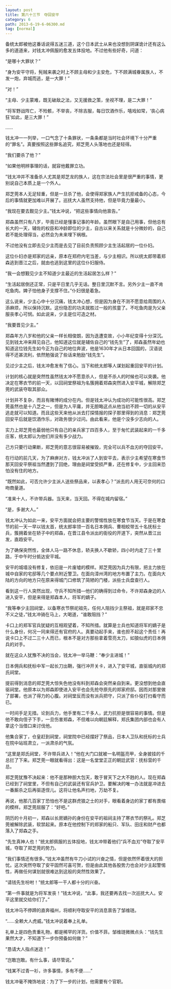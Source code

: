 ```yaml
---
layout: post
title: 第六十三节　夺回安平
category: 6
path: 2013-6-19-6-06300.md
tag: [normal]
---
```


备统太郎被他这番话说得五迷三道，这个日本武士从来也没想到阴谋诡计还有这么多的道道来，对钱太冲佩服的愈发五体投地。不过他有些好奇，问道：

“是哪十大罪状？”

“身为安平守将，髡贼来袭之时上不顾主母和少主安危，下不顾满城眷属族人，不发一炮，弃城而逃，是一大罪！”

“对！”

“主母、少主蒙难，既无破敌之法，又无援救之策，坐视不理，是二大罪！”

“将军野战阵亡，不殓骸，不举丧，不除吉服，每日饮酒作乐，嘻戏如常，‘丧心病狂’如此，是三大罪！”

……

钱太冲一一列举，一口气念了十条罪状，一条条都是当时社会环境下十分严重的“罪名”。真要按照这些罪名追究，郑芝莞人头落地也还是轻得。

“我们要杀了他？”

“如果他明辨事理的话，就容他戴罪立功。

”钱太冲并不准备杀人尤其是郑芝龙的族人，这在宗法社会里是很严重的事情，更别说自己本质上是一个外人。

郑芝莞本人无足轻重，但是一旦杀了他，会使得郑家族人产生抗拒戒备的心态，今后的事情就更加难以开展了。巡抚大人虽然支持他，但是毕竟力量最小。

“我现在要去觐见少主。”钱太冲说，“把这些事情向他禀告。”

郑森虽然只有八岁，毕竟已经是懂事记事的年龄。虽然眼下是自己用事，但他总有长大的一天，辅佐的权臣和冲龄即位的少主，自古以来关系就是十分微妙的，自己若不能处理得当，必然会为未来埋下祸根。

不过他没有立即去见少主而是去见了目前负责照顾少主生活起居的一位仆妇。

这位仆妇亦是郑家的远亲，原本在郑府内宅当差，与少主相识。所以统太郎带着郑森逃到晋江之后，就由也逃到这里的这位仆妇服侍。

“我一会想觐见少主不知道少主最近的生活起居怎么样？”

“生活起居倒还正常，只是平日里几乎无话。整日里沉默不言。另外少主一直不肯吃鱼肉。婢子怕他身子支撑不住。”仆妇很是着急。

这么说来，少主心中十分沉痛，钱太冲心想，但是因为身在不测不愿意给周围的人添麻烦，所以保持沉默。这份隐忍的功夫就胜过一般的孩童了。不吃鱼肉是为父亲服丧孝心可悯。如此说来，少主是位可造之材。

“我要晋见少主。”

郑森年方八岁和他的父亲一样长相俊朗，因为迭遭变故，小小年纪变得十分深沉。见到钱太冲来拜见自己，他知道这位就是辅佐自己的“钱先生”了，郑森虽然年幼也知道这位钱先生如今正为自己的地位奔波，他是1630年才从日本回国的，汉语说得不还甚流利，依然勉强说了些话来勉励“钱先生”。

见过少主之后，钱太冲愈发有了信心。当下和统太郎等人谋划起重回安平的计划。

计划的核心就是突然性虽然钱太冲不愿意杀人，但是不杀人的时候也可以突袭。他决定在寒衣节的前一天，以回祠堂祭祖为名簇拥着郑森突然进入安平城，解除郑芝莞的武装夺取其部众。

计划并不复杂，而且有赌博的成分在内。但是钱太冲认为成功的可能性很高。郑芝莞虽然也是十八芝之一，但是为人平庸，并无胆略这点从他当初不顾一切的从安平逃走就可以知道。而且这些天来他从派去打探情报的探子那里得到的消息：郑芝莞回安平后就是饮酒作乐，对政务很少过问。由此看来，他是个没多少志向的人。

实力上郑芝莞也最弱他只有自己的亲兵家丁四百多人，至于匆忙武装起来的一千多庄客，统太郎认为他们并没有多少战力。

己方只要行动果断，郑芝莞的意志很容易被摧毁，完全可以兵不血刃的夺回安平。

在行动的前几天，为了麻痹对方，钱太冲派了人到安平去，表示少主希望在寒食节那天回安平祭祖当然遭到了回绝，理由是祠堂受损严重，还在修复中，少主回来恐怕没有住的地方。

“既然如此，可否允许少主派人送些祭品来，以表孝心？”派去的人用无可奈何的口吻商量道。

“准来十人，不许带兵器。当天来，当天回。不得在城内留宿。”

“是，多谢大人。”

钱太冲认为如此一来，安平方面就会把主要的警惕性放在寒食节当天。于是在寒食节的前一天一早以钱太首，统太郎率领一百名日本佣兵、曹相蛟带五十名抚标士兵，簇拥着坐在轿子中的郑森，在晋江县令派出的衙役的开道下，突然从晋江出发，直趋安平。

为了确保突然性，全体人马一路不休息，轿夫换人不歇轿，四小时内走了三十里路，于中午时分抵达安平城。

安平的城墙没有修复，依旧是一片废墟的模样。郑芝莞因为兵力有限，把主力放在城中自家的宅邸等几个要点附近警卫。在面向漳州湾的地方布置了主力。在面向大陆的方向的地方只在原来得城门口修筑了简陋的门楼，派些士兵盘查行人。

看到这一行人突然出现，守兵不知所措―他们的确得到过命令，不许郑森身边的人进入安平，但是来得是郑森本人，将军的嫡子。

“我等奉少主回祠堂，以备寒衣节祭祀祖先，任何人阻挡少主祭祖，就是郑家不忠不义之徒，”钱太冲骑在马上，大喝道，“谁敢阻挡？”

卡口上的郑军官兵犹疑的互相观望着，不知所措。就算是士兵也知道将军的嫡子是什么身份，何况一同来得还有官府的人。真要动起手来，谁也担不起这个责任！再说卡口上不过二三十人而已，根本不是对方那些拿着雪亮太刀，如狼似虎的日本佣兵的对手。

就在这众人犹豫不决的当会，钱太冲一举马鞭：“奉少主进城！”

日本佣兵和抚标中军一起长刀出鞘，强行冲开关卡，进入了安平城，直驱城内的郑氏祠堂。

提前得到消息的郑芝莞大惊失色他没有料到郑森会突然亲自到来。更没想到他会直驱祠堂。他原本以为郑森即使进入安平也会先抢夺原先的郑家府邸。因而对那里做了部署，也派了得力的心腹。对祠堂反而没有派兵把守，只派了些仆役打扫看守而已。

一时间手足无措。论到兵力，他手里有二千多人，武力抗拒是很容易的事情。但是他不敢向侄子下手，一旦伤害郑森，不但难以向朝廷解释，郑氏集团内部也会有人拿这个当借口来讨伐他。

他集合家丁，仓皇赶到祠堂，祠堂院中已经摆好了祭品，日本人卫队和抚标的士兵在院中站班肃立，一派肃杀的气氛。

“这里是郑氏祠堂，不许带兵进入！”他在大门口就被一名明盔亮甲，全身披挂的千总拦了下来。郑芝莞一眼就看得出：这是一名堂堂正正的朝廷武官：抚标营的千总。

郑芝莞犹豫不决起来：他不是那种胆大包天，敢于冒天下之大不韪的人。现在郑森已经到了祠堂里，不但有自己的武装还有官兵护卫。要解决的唯一办法就是冲进去一番厮杀之后再驱逐侄儿。这将让他名声扫地，万劫不复。

再说，他那几百家丁恐怕也不是这群虎狼之士的对手，眼看着身边的家丁都有畏缩的模样。郑芝莞屈服了：“好吧。”

阴历的十月初一，郑森以长房嫡孙的身份在安平的祖祠主持了寒衣节的祭礼。郑芝莞被解除武装，软禁起来。原本在他控制下的郑家的船只、军队、田庄和财产也都落入了郑森之手。

“先生真神人也！”统太郎佩服的五体投地，钱太冲带着他们“兵不血刃”夺取了安平城，夺取了郑芝莞的势力。

“我们事情还有很多。”钱太冲虽然有牛刀小试的兴奋之情，但是依然怀着很大的担忧。这次突然夺取了安平固然可喜可贺，但是由此其他各股势力也会对少主起警惕性，再做任何谋划就很难达到这般的突然性效果了。

“请钱先生吩咐！”统太郎等一干人都十分的兴奋。

“第一件事就是为将军发丧！”钱太冲说，“此事，我还要再去找一次巡抚大人。安平这里就交给你们了。”

钱太冲马不停蹄的直奔福州，将顺利夺取安平的消息禀告了邹维琏。

“……全赖大人虎威。”钱太冲说着奉上礼单。

礼单上是四色贵重礼物，都是稀罕的洋货。价值不菲。邹维琏微微点头：“钱先生果然大才，不知道下一步你预备如何做？”

“恳请大人指点迷途！”

“岂敢岂敢。有什么事，请尽管说。”

“钱某不过青一衫，许多事情，多有不便……”

钱太冲毫不掩饰地说：为了下一步的计划，他需要有个官职。
